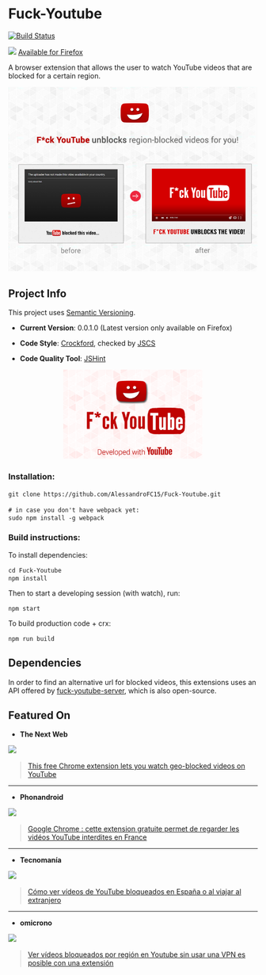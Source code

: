 # Fuck-Youtube 

[![Build Status](https://travis-ci.org/AlessandroFC15/Fuck-Youtube.svg?branch=master)](https://travis-ci.org/AlessandroFC15/Fuck-Youtube) 

<p><img width="20" src="https://ffp4g1ylyit3jdyti1hqcvtb-wpengine.netdna-ssl.com/firefox/files/2017/12/firefox-logo-300x310.png"> <a href="https://addons.mozilla.org/en-US/firefox/addon/f-ck-youtube/">Available for Firefox</a></p>

A browser extension that allows the user to watch YouTube videos that are blocked for a certain region.

<p align="center">
  <img width="600" src="https://raw.githubusercontent.com/AlessandroFC15/Fuck-Youtube/master/assets/pictures/tiles/920x680/920x680.png">
</p>

## Project Info

This project uses [Semantic Versioning](https://semver.org/).

- **Current Version**: 0.0.1.0 (Latest version only available on Firefox)

- **Code Style**: [Crockford](http://javascript.crockford.com/code.html), checked by [JSCS](http://jscs.info/)

- **Code Quality Tool**: [JSHint](http://jshint.com/about/)

<p align="center">
  <img height="180" src="https://github.com/AlessandroFC15/Fuck-Youtube/blob/master/assets/pictures/tiles/ideia4.png?raw=true">
</p>

### Installation:

    git clone https://github.com/AlessandroFC15/Fuck-Youtube.git

    # in case you don't have webpack yet:
    sudo npm install -g webpack

### Build instructions:

To install dependencies:

    cd Fuck-Youtube
    npm install

Then to start a developing session (with watch), run:

    npm start

To build production code + crx:

    npm run build
    
## Dependencies

In order to find an alternative url for blocked videos, this extensions uses an API offered 
by [fuck-youtube-server](https://github.com/AlessandroFC15/fuck-youtube-server), which is also open-source. 

## Featured On

- **The Next Web**

<a href="https://thenextweb.com/google/2017/11/29/chrome-google-youtube-region-video/"><img height="40" src="https://thenextweb.com/wp-content/themes/cyberdelia/assets/img/logo-tnw-white.svg"></a>

> <a href="https://thenextweb.com/google/2017/11/29/chrome-google-youtube-region-video/">This free Chrome extension lets you watch geo-blocked videos on YouTube</a>

-----

- **Phonandroid**

<a href="http://www.phonandroid.com/google-chrome-extension-gratuite-permet-regarder-videos-youtube-interdites-france.html/"><img height="40" src="https://pbs.twimg.com/profile_images/756458420652347392/A9jW0Qiy.jpg"></a>

> <a href="http://www.phonandroid.com/google-chrome-extension-gratuite-permet-regarder-videos-youtube-interdites-france.html">Google Chrome : cette extension gratuite permet de regarder les vidéos YouTube interdites en France</a>

-----

- **Tecnomanía**

<a href="https://tecnomania.com.ve/index.php/2017/11/29/como-ver-videos-de-youtube-bloqueados-en-espana-o-al-viajar-al-extranjero/"><img height="40" src="https://tecnomania.com.ve/wp-content/uploads/2017/07/tecnomania-logo-02.png"></a>

> <a href="https://tecnomania.com.ve/index.php/2017/11/29/como-ver-videos-de-youtube-bloqueados-en-espana-o-al-viajar-al-extranjero/">Cómo ver vídeos de YouTube bloqueados en España o al viajar al extranjero</a>

-----

- **omicrono**

<a href="http://omicrono.elespanol.com/2017/11/ver-videos-bloqueados-en-youtube/"><img height="40" src="http://omicrono.elespanol.com/wp-content/themes/Omicrono/images/logo.png"></a>

> <a href="http://omicrono.elespanol.com/2017/11/ver-videos-bloqueados-en-youtube/">Ver vídeos bloqueados por región en Youtube sin usar una VPN es posible con una extensión</a>



